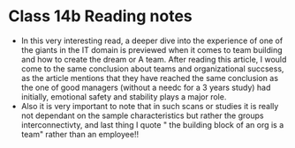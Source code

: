 # Class 14b Reading notes
+ In this very interesting read, a deeper dive into the experience of one of the giants in the IT domain is previewed when it comes to team building and how to create the dream or A team. After reading this article, I would come to the same conclusion about teams and organizational succsess, as the article mentions that they have reached the same conclusion as the one of good managers (without a needc for a 3 years study) had initially, emotional safety and stability plays a major role. 
+ Also it is very important to note that in such scans or studies it is really not dependant on the sample characteristics but rather the groups interconnectivty, and last thing I quote " the building block of an org is a team" rather than an employee!!